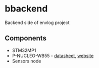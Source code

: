 # bbackend
Backend side of envlog project

## Components
- STM32MP1
- P-NUCLEO-WB55 - [datasheet](http://https://www.mouser.it/datasheet/2/389/p-nucleo-wb55-1848123.pdf "Datasheet"), [website](https://www.st.com/en/evaluation-tools/p-nucleo-wb55.html "web")
- Sensors node
